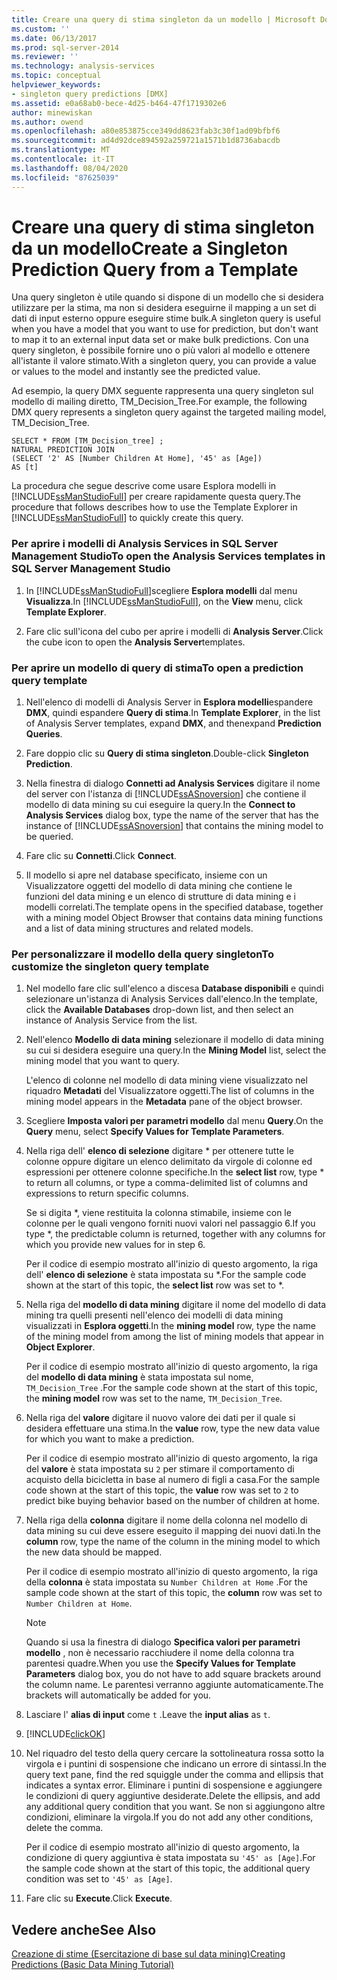 ```yaml
---
title: Creare una query di stima singleton da un modello | Microsoft Docs
ms.custom: ''
ms.date: 06/13/2017
ms.prod: sql-server-2014
ms.reviewer: ''
ms.technology: analysis-services
ms.topic: conceptual
helpviewer_keywords:
- singleton query predictions [DMX]
ms.assetid: e0a68ab0-bece-4d25-b464-47f1719302e6
author: minewiskan
ms.author: owend
ms.openlocfilehash: a80e853875cce349dd8623fab3c30f1ad09bfbf6
ms.sourcegitcommit: ad4d92dce894592a259721a1571b1d8736abacdb
ms.translationtype: MT
ms.contentlocale: it-IT
ms.lasthandoff: 08/04/2020
ms.locfileid: "87625039"
---
```

# <a name="create-a-singleton-prediction-query-from-a-template"></a><span data-ttu-id="b05b2-102">Creare una query di stima singleton da un modello</span><span class="sxs-lookup"><span data-stu-id="b05b2-102">Create a Singleton Prediction Query from a Template</span></span>
  <span data-ttu-id="b05b2-103">Una query singleton è utile quando si dispone di un modello che si desidera utilizzare per la stima, ma non si desidera eseguirne il mapping a un set di dati di input esterno oppure eseguire stime bulk.</span><span class="sxs-lookup"><span data-stu-id="b05b2-103">A singleton query is useful when you have a model that you want to use for prediction, but don't want to map it to an external input data set or make bulk predictions.</span></span> <span data-ttu-id="b05b2-104">Con una query singleton, è possibile fornire uno o più valori al modello e ottenere all'istante il valore stimato.</span><span class="sxs-lookup"><span data-stu-id="b05b2-104">With a singleton query, you can provide a value or values to the model and instantly see the predicted value.</span></span>  
  
 <span data-ttu-id="b05b2-105">Ad esempio, la query DMX seguente rappresenta una query singleton sul modello di mailing diretto, TM_Decision_Tree.</span><span class="sxs-lookup"><span data-stu-id="b05b2-105">For example, the following DMX query represents a singleton query against the targeted mailing model, TM_Decision_Tree.</span></span>  
  
```  
SELECT * FROM [TM_Decision_tree] ;  
NATURAL PREDICTION JOIN  
(SELECT '2' AS [Number Children At Home], '45' as [Age])  
AS [t]  
```  
  
 <span data-ttu-id="b05b2-106">La procedura che segue descrive come usare Esplora modelli in [!INCLUDE[ssManStudioFull](../../includes/ssmanstudiofull-md.md)] per creare rapidamente questa query.</span><span class="sxs-lookup"><span data-stu-id="b05b2-106">The procedure that follows describes how to use the Template Explorer in [!INCLUDE[ssManStudioFull](../../includes/ssmanstudiofull-md.md)] to quickly create this query.</span></span>  
  
### <a name="to-open-the-analysis-services-templates-in-sql-server-management-studio"></a><span data-ttu-id="b05b2-107">Per aprire i modelli di Analysis Services in SQL Server Management Studio</span><span class="sxs-lookup"><span data-stu-id="b05b2-107">To open the Analysis Services templates in SQL Server Management Studio</span></span>  
  
1.  <span data-ttu-id="b05b2-108">In [!INCLUDE[ssManStudioFull](../../includes/ssmanstudiofull-md.md)]scegliere **Esplora modelli** dal menu **Visualizza**.</span><span class="sxs-lookup"><span data-stu-id="b05b2-108">In [!INCLUDE[ssManStudioFull](../../includes/ssmanstudiofull-md.md)], on the **View** menu, click **Template Explorer**.</span></span>  
  
2.  <span data-ttu-id="b05b2-109">Fare clic sull'icona del cubo per aprire i modelli di **Analysis Server**.</span><span class="sxs-lookup"><span data-stu-id="b05b2-109">Click the cube icon to open the **Analysis Server**templates.</span></span>  
  
### <a name="to-open-a-prediction-query-template"></a><span data-ttu-id="b05b2-110">Per aprire un modello di query di stima</span><span class="sxs-lookup"><span data-stu-id="b05b2-110">To open a prediction query template</span></span>  
  
1.  <span data-ttu-id="b05b2-111">Nell'elenco di modelli di Analysis Server in **Esplora modelli**espandere **DMX**, quindi espandere **Query di stima**.</span><span class="sxs-lookup"><span data-stu-id="b05b2-111">In **Template Explorer**, in the list of Analysis Server templates, expand **DMX**, and thenexpand **Prediction Queries**.</span></span>  
  
2.  <span data-ttu-id="b05b2-112">Fare doppio clic su **Query di stima singleton**.</span><span class="sxs-lookup"><span data-stu-id="b05b2-112">Double-click **Singleton Prediction**.</span></span>  
  
3.  <span data-ttu-id="b05b2-113">Nella finestra di dialogo **Connetti ad Analysis Services** digitare il nome del server con l'istanza di [!INCLUDE[ssASnoversion](../../includes/ssasnoversion-md.md)] che contiene il modello di data mining su cui eseguire la query.</span><span class="sxs-lookup"><span data-stu-id="b05b2-113">In the **Connect to Analysis Services** dialog box, type the name of the server that has the instance of [!INCLUDE[ssASnoversion](../../includes/ssasnoversion-md.md)] that contains the mining model to be queried.</span></span>  
  
4.  <span data-ttu-id="b05b2-114">Fare clic su **Connetti**.</span><span class="sxs-lookup"><span data-stu-id="b05b2-114">Click **Connect**.</span></span>  
  
5.  <span data-ttu-id="b05b2-115">Il modello si apre nel database specificato, insieme con un Visualizzatore oggetti del modello di data mining che contiene le funzioni del data mining e un elenco di strutture di data mining e i modelli correlati.</span><span class="sxs-lookup"><span data-stu-id="b05b2-115">The template opens in the specified database, together with a mining model Object Browser that contains data mining functions and a list of data mining structures and related models.</span></span>  
  
### <a name="to-customize-the-singleton-query-template"></a><span data-ttu-id="b05b2-116">Per personalizzare il modello della query singleton</span><span class="sxs-lookup"><span data-stu-id="b05b2-116">To customize the singleton query template</span></span>  
  
1.  <span data-ttu-id="b05b2-117">Nel modello fare clic sull'elenco a discesa **Database disponibili** e quindi selezionare un'istanza di Analysis Services dall'elenco.</span><span class="sxs-lookup"><span data-stu-id="b05b2-117">In the template, click the **Available Databases** drop-down list, and then select an instance of Analysis Service from the list.</span></span>  
  
2.  <span data-ttu-id="b05b2-118">Nell'elenco **Modello di data mining** selezionare il modello di data mining su cui si desidera eseguire una query.</span><span class="sxs-lookup"><span data-stu-id="b05b2-118">In the **Mining Model** list, select the mining model that you want to query.</span></span>  
  
     <span data-ttu-id="b05b2-119">L'elenco di colonne nel modello di data mining viene visualizzato nel riquadro **Metadati** del Visualizzatore oggetti.</span><span class="sxs-lookup"><span data-stu-id="b05b2-119">The list of columns in the mining model appears in the **Metadata** pane of the object browser.</span></span>  
  
3.  <span data-ttu-id="b05b2-120">Scegliere **Imposta valori per parametri modello** dal menu **Query**.</span><span class="sxs-lookup"><span data-stu-id="b05b2-120">On the **Query** menu, select **Specify Values for Template Parameters**.</span></span>  
  
4.  <span data-ttu-id="b05b2-121">Nella riga dell' **elenco di selezione** digitare \* per ottenere tutte le colonne oppure digitare un elenco delimitato da virgole di colonne ed espressioni per ottenere colonne specifiche.</span><span class="sxs-lookup"><span data-stu-id="b05b2-121">In the **select list** row, type \* to return all columns, or type a comma-delimited list of columns and expressions to return specific columns.</span></span>  
  
     <span data-ttu-id="b05b2-122">Se si digita \*, viene restituita la colonna stimabile, insieme con le colonne per le quali vengono forniti nuovi valori nel passaggio 6.</span><span class="sxs-lookup"><span data-stu-id="b05b2-122">If you type \*, the predictable column is returned, together with any columns for which you provide new values for in step 6.</span></span>  
  
     <span data-ttu-id="b05b2-123">Per il codice di esempio mostrato all'inizio di questo argomento, la riga dell' **elenco di selezione** è stata impostata su \*.</span><span class="sxs-lookup"><span data-stu-id="b05b2-123">For the sample code shown at the start of this topic, the **select list** row was set to \*.</span></span>  
  
5.  <span data-ttu-id="b05b2-124">Nella riga del **modello di data mining** digitare il nome del modello di data mining tra quelli presenti nell'elenco dei modelli di data mining visualizzati in **Esplora oggetti**.</span><span class="sxs-lookup"><span data-stu-id="b05b2-124">In the **mining model** row, type the name of the mining model from among the list of mining models that appear in **Object Explorer**.</span></span>  
  
     <span data-ttu-id="b05b2-125">Per il codice di esempio mostrato all'inizio di questo argomento, la riga del **modello di data mining** è stata impostata sul nome, `TM_Decision_Tree` .</span><span class="sxs-lookup"><span data-stu-id="b05b2-125">For the sample code shown at the start of this topic, the **mining model** row was set to the name, `TM_Decision_Tree`.</span></span>  
  
6.  <span data-ttu-id="b05b2-126">Nella riga del **valore** digitare il nuovo valore dei dati per il quale si desidera effettuare una stima.</span><span class="sxs-lookup"><span data-stu-id="b05b2-126">In the **value** row, type the new data value for which you want to make a prediction.</span></span>  
  
     <span data-ttu-id="b05b2-127">Per il codice di esempio mostrato all'inizio di questo argomento, la riga del **valore** è stata impostata su `2` per stimare il comportamento di acquisto della bicicletta in base al numero di figli a casa.</span><span class="sxs-lookup"><span data-stu-id="b05b2-127">For the sample code shown at the start of this topic, the **value** row was set to `2` to predict bike buying behavior based on the number of children at home.</span></span>  
  
7.  <span data-ttu-id="b05b2-128">Nella riga della **colonna** digitare il nome della colonna nel modello di data mining su cui deve essere eseguito il mapping dei nuovi dati.</span><span class="sxs-lookup"><span data-stu-id="b05b2-128">In the **column** row, type the name of the column in the mining model to which the new data should be mapped.</span></span>  
  
     <span data-ttu-id="b05b2-129">Per il codice di esempio mostrato all'inizio di questo argomento, la riga della **colonna** è stata impostata su `Number Children at Home` .</span><span class="sxs-lookup"><span data-stu-id="b05b2-129">For the sample code shown at the start of this topic, the **column** row was set to `Number Children at Home`.</span></span>  
  
    > [!NOTE]  
    >  <span data-ttu-id="b05b2-130">Quando si usa la finestra di dialogo **Specifica valori per parametri modello** , non è necessario racchiudere il nome della colonna tra parentesi quadre.</span><span class="sxs-lookup"><span data-stu-id="b05b2-130">When you use the **Specify Values for Template Parameters** dialog box, you do not have to add square brackets around the column name.</span></span> <span data-ttu-id="b05b2-131">Le parentesi verranno aggiunte automaticamente.</span><span class="sxs-lookup"><span data-stu-id="b05b2-131">The brackets will automatically be added for you.</span></span>  
  
8.  <span data-ttu-id="b05b2-132">Lasciare l' **alias di input** come `t` .</span><span class="sxs-lookup"><span data-stu-id="b05b2-132">Leave the **input alias** as `t`.</span></span>  
  
9. [!INCLUDE[clickOK](../../includes/clickok-md.md)]  
  
10. <span data-ttu-id="b05b2-133">Nel riquadro del testo della query cercare la sottolineatura rossa sotto la virgola e i puntini di sospensione che indicano un errore di sintassi.</span><span class="sxs-lookup"><span data-stu-id="b05b2-133">In the query text pane, find the red squiggle under the comma and ellipsis that indicates a syntax error.</span></span> <span data-ttu-id="b05b2-134">Eliminare i puntini di sospensione e aggiungere le condizioni di query aggiuntive desiderate.</span><span class="sxs-lookup"><span data-stu-id="b05b2-134">Delete the ellipsis, and add any additional query condition that you want.</span></span> <span data-ttu-id="b05b2-135">Se non si aggiungono altre condizioni, eliminare la virgola.</span><span class="sxs-lookup"><span data-stu-id="b05b2-135">If you do not add any other conditions, delete the comma.</span></span>  
  
     <span data-ttu-id="b05b2-136">Per il codice di esempio mostrato all'inizio di questo argomento, la condizione di query aggiuntiva è stata impostata su `'45' as [Age]`.</span><span class="sxs-lookup"><span data-stu-id="b05b2-136">For the sample code shown at the start of this topic, the additional query condition was set to `'45' as [Age]`.</span></span>  
  
11. <span data-ttu-id="b05b2-137">Fare clic su **Execute**.</span><span class="sxs-lookup"><span data-stu-id="b05b2-137">Click **Execute**.</span></span>  
  
## <a name="see-also"></a><span data-ttu-id="b05b2-138">Vedere anche</span><span class="sxs-lookup"><span data-stu-id="b05b2-138">See Also</span></span>  
 [<span data-ttu-id="b05b2-139">Creazione di stime &#40;Esercitazione di base sul data mining&#41;</span><span class="sxs-lookup"><span data-stu-id="b05b2-139">Creating Predictions &#40;Basic Data Mining Tutorial&#41;</span></span>](../../tutorials/creating-predictions-basic-data-mining-tutorial.md)  
  
  
